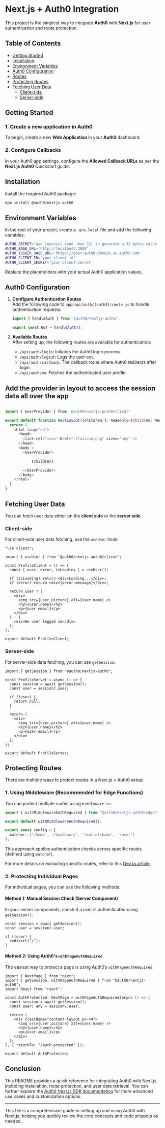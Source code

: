 # Next.js + Auth0 Integration
This project is the simplest way to  integrate **Auth0** with **Next.js** for user authentication and route protection. 

## Table of Contents

- [Getting Started](#getting-started)
- [Installation](#installation)
- [Environment Variables](#environment-variables)
- [Auth0 Configuration](#auth0-configuration)
- [Routes](#routes)
- [Protecting Routes](#protecting-routes)
- [Fetching User Data](#fetching-user-data)
  - [Client-side](#client-side)
  - [Server-side](#server-side)
  
## Getting Started

### 1. Create a new application in Auth0

To begin, create a new **Web Application** in your **Auth0** dashboard.

### 2. Configure Callbacks

In your Auth0 app settings, configure the **Allowed Callback URLs** as per the **Next.js Auth0** Quickstart guide.

## Installation

Install the required Auth0 package:

```bash
npm install @auth0/nextjs-auth0
```

## Environment Variables

In the root of your project, create a `.env.local` file and add the following variables:

```bash
AUTH0_SECRET='use [openssl rand -hex 32] to generate a 32 bytes value'
AUTH0_BASE_URL='http://localhost:3000'
AUTH0_ISSUER_BASE_URL='https://your-auth0-domain.us.auth0.com'
AUTH0_CLIENT_ID='your-client-id'
AUTH0_CLIENT_SECRET='your-client-secret'
```

Replace the placeholders with your actual Auth0 application values.

## Auth0 Configuration

1. **Configure Authentication Routes**  
   Add the following code to `app/api/auth/[auth0]/route.js` to handle authentication requests:

   ```js
   import { handleAuth } from '@auth0/nextjs-auth0';

   export const GET = handleAuth();
   ```

2. **Available Routes**  
   After setting up, the following routes are available for authentication:

   - `/api/auth/login`: Initiates the Auth0 login process.
   - `/api/auth/logout`: Logs the user out.
   - `/api/auth/callback`: The callback route where Auth0 redirects after login.
   - `/api/auth/me`: Fetches the authenticated user profile.
  
## Add the provider in layout to access the session data all over the app
```js

import { UserProvider } from '@auth0/nextjs-auth0/client'

export default function RootLayout({children,}: Readonly<{children: React.ReactNode }>) {
  return (
    <html lang="en">
      <head>
        <link rel="icon" href="./favicon.png" sizes="any" />
      </head>
      <body >
        <UserProvider>

            {children}

        </UserProvider>
      </body>
    </html>
  )
}
```


## Fetching User Data

You can fetch user data either on the **client side** or the **server side**.

### Client-side

For client-side user data fetching, use the `useUser` hook:

```tsx
"use client";

import { useUser } from "@auth0/nextjs-auth0/client";

const ProfileClient = () => {
  const { user, error, isLoading } = useUser();

  if (isLoading) return <div>Loading...</div>;
  if (error) return <div>{error.message}</div>;

  return user ? (
    <div>
      <img src={user.picture} alt={user.name} />
      <h2>{user.name}</h2>
      <p>{user.email}</p>
    </div>
  ) : (
    <div>No user logged in</div>
  );
};

export default ProfileClient;
```

### Server-side

For server-side data fetching, you can use `getSession`:

```tsx
import { getSession } from "@auth0/nextjs-auth0";

const ProfileServer = async () => {
  const session = await getSession();
  const user = session?.user;

  if (!user) {
    return null;
  }

  return (
    <div>
      <img src={user.picture} alt={user.name} />
      <h2>{user.name}</h2>
      <p>{user.email}</p>
    </div>
  );
};

export default ProfileServer;
```

## Protecting Routes

There are multiple ways to protect routes in a Next.js + Auth0 setup:

### 1. Using Middleware (Recommended for Edge Functions)

You can protect multiple routes using `middleware.ts`:

```ts
import { withMiddlewareAuthRequired } from "@auth0/nextjs-auth0/edge";

export default withMiddlewareAuthRequired();

export const config = {
  matcher: ['/home', '/dashboard', '/wallofshame', '/user']
};
```

This approach applies authentication checks across specific routes (defined using `matcher`).

For more details on excluding specific routes, refer to this [Dev.to article](https://dev.to/sabbirsobhani/efficient-route-protection-in-nextjs-with-auth0-middleware-excluding-specific-routes-1d3f).

### 2. Protecting Individual Pages

For individual pages, you can use the following methods:

#### Method 1: Manual Session Check (Server Component)

In your server components, check if a user is authenticated using `getSession()`:

```tsx
const session = await getSession();
const user = session?.user;

if (!user) {
  redirect("/");
}
```

#### Method 2: Using Auth0's `withPageAuthRequired`

The easiest way to protect a page is using Auth0’s `withPageAuthRequired`:

```tsx
import { NextPage } from "next";
import { getSession, withPageAuthRequired } from "@auth0/nextjs-auth0";
import React from "react";

const AuthProtected: NextPage = withPageAuthRequired(async () => {
  const session = await getSession();
  const user: any = session?.user;

  return (
    <div className="content-layout px-44">
      <img src={user.picture} alt={user.name} />
      <h2>{user.name}</h2>
      <p>{user.email}</p>
    </div>
  );
}, { returnTo: "/auth-protected" });

export default AuthProtected;
```


## Conclusion

This README provides a quick reference for integrating Auth0 with Next.js, including installation, route protection, and user data retrieval. You can further explore the [Auth0 Next.js SDK documentation](https://auth0.com/docs/quickstart/webapp/nextjs) for more advanced use cases and customization options.

---

This file is a comprehensive guide to setting up and using Auth0 with Next.js, helping you quickly review the core concepts and code snippets as needed.

